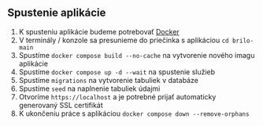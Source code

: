 ## Spustenie aplikácie

1. K spusteniu aplikácie budeme potrebovať [Docker](https://docs.docker.com/get-started/get-docker/)
2. V terminály / konzole sa presunieme do priečinka s aplikáciou `cd brilo-main`
3. Spustíme `docker compose build --no-cache` na vytvorenie nového imagu aplikácie
4. Spustíme `docker compose up -d --wait` na spustenie služieb
5. Spustíme `migrations` na vytvorenie tabuliek v databáze
6. Spustíme `seed` na naplnenie tabuliek údajmi
7. Otvoríme `https://localhost` a je potrebné prijať automaticky generovaný SSL certifikát
8. K ukončeniu práce s aplikáciou  `docker compose down --remove-orphans`